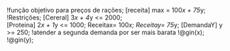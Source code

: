 !função objetivo para preços de rações;
[receita] max = 100*x + 75*y;
!Restrições;
[Cereral] 3*x + 4*y       <= 2000;      
[Proteina] 2*x + 1*y      <= 1000;
Receitax= 100*x;
Receitay= 75*y;
[DemandaY] y >= 250; !atender a segunda demanda por ser mais barata
!@gin(x); !@gin(y);
